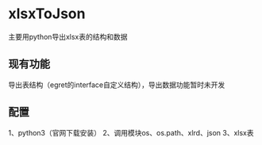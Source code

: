# xlsxToJson
主要用python导出xlsx表的结构和数据
## 现有功能
导出表结构（egret的interface自定义结构），导出数据功能暂时未开发
## 配置
1、python3（官网下载安装）
2、调用模块os、os.path、xlrd、json
3、xlsx表
